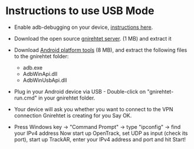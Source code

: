 # Instructions to use USB Mode
- Enable adb-debugging on your device, [instructions here](#[headers](https://developer.android.com/studio/command-line/adb.html#Enabling)).
  
- Download the open source [gnirehtet server](#https://github.com/Genymobile/gnirehtet/releases/download/v2.5/gnirehtet-rust-win64-v2.5.zip). (1 MB) and extract it 
  
- Download [Android platform tools](#https://dl.google.com/android/repository/platform-tools-latest-windows.zip) (8 MB), and extract the following files to the gnirehtet folder:
   - adb.exe
   - AdbWinApi.dll
   - AdbWinUsbApi.dll
  
- Plug in your Android device via USB - Double-click on "gnirehtet-run.cmd" in your gnirehtet folder.
  
- Your device will ask you whether you want to connect to the VPN connection Gnirehtet is creating for you Say OK.
  
- Press Windows key -> "Command Prompt" -> type "ipconfig" -> find your IPv4 address
Now start up OpenTrack, set UDP as input (check its port), start up TrackAR, enter your IPv4 address and port and hit Start!